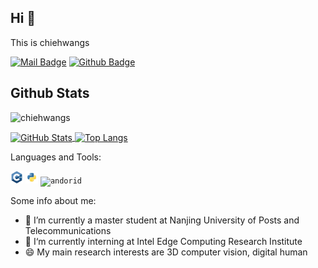 ## Hi 👋

This is chiehwangs

[![Mail Badge](https://img.shields.io/badge/-chieh.wangs@gmail.com-c14438?style=flat&logo=Gmail&logoColor=white&link=mailto:chieh.wangs@gmail.com)](mailto:chieh.wangs@gmail.com)  [![Github Badge](https://img.shields.io/badge/-chiehwangs-grey?style=flat&logo=github&logoColor=white&link=https://github.com/chiehwangs/)](https://www.github.com/chiehwangs/)
## Github Stats
<p align=left> <img src=https://komarev.com/ghpvc/?username=chiehwangs alt=chiehwangs /> </p>

<a href="https://github.com/chiehwangs">
  <img align="center" alt="GitHub Stats" src="https://github-readme-stats.vercel.app/api?username=chiehwangs&show_icons=true&include_all_commits=true" />
</a>
<a href="https://github.com/chiehwangs">
  <img align="center" alt="Top Langs" src="https://github-readme-stats.vercel.app/api/top-langs/?username=chiehwangs&layout=compact" />
</a>

Languages and Tools:

<code><img height="20" src="https://raw.githubusercontent.com/github/explore/80688e429a7d4ef2fca1e82350fe8e3517d3494d/topics/cpp/cpp.png" alt="cpp"></code>
<code><img height="20" src="https://raw.githubusercontent.com/github/explore/80688e429a7d4ef2fca1e82350fe8e3517d3494d/topics/python/python.png" alt="python"></code>
<code><img height="20" src="https://avatars.githubusercontent.com/u/32689599?s=200&v=4" alt="andorid"></code>

<!--
**Ryyyc/ryyyc** is a ✨ _special_ ✨ repository because its `README.md` (this file) appears on your GitHub profile.
-->
Some info about me:
- 🔭 I’m currently a master student at Nanjing University of Posts and Telecommunications
- 🌱 I‘m currently interning at Intel Edge Computing Research Institute
- 😄 My main research interests are 3D computer vision, digital human
<!--
- 🤔 I’m looking for a PhD or a RA position
- 👯 I’m looking to collaborate on ...
- 💬 Ask me about ...
- 📫 How to reach me: gmail,
- 😄 Pronouns: ...
- ⚡ Fun fact: ...
-->
